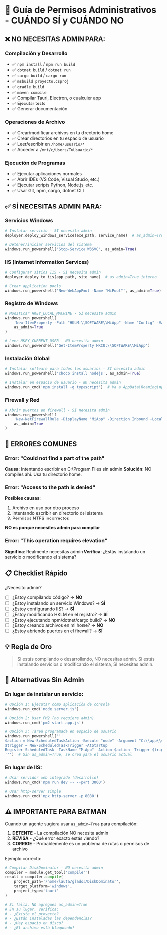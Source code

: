 # 🔐 Guía de Permisos Administrativos - CUÁNDO SÍ y CUÁNDO NO

## ❌ NO NECESITAS ADMIN PARA:

### Compilación y Desarrollo
- ✅ `npm install` / `npm run build`
- ✅ `dotnet build` / `dotnet run`
- ✅ `cargo build` / `cargo run`
- ✅ `msbuild proyecto.csproj`
- ✅ `gradle build`
- ✅ `maven compile`
- ✅ Compilar Tauri, Electron, o cualquier app
- ✅ Ejecutar tests
- ✅ Generar documentación

### Operaciones de Archivo
- ✅ Crear/modificar archivos en tu directorio home
- ✅ Crear directorios en tu espacio de usuario
- ✅ Leer/escribir en `/home/usuario/*`
- ✅ Acceder a `/mnt/c/Users/TuUsuario/*`

### Ejecución de Programas
- ✅ Ejecutar aplicaciones normales
- ✅ Abrir IDEs (VS Code, Visual Studio, etc.)
- ✅ Ejecutar scripts Python, Node.js, etc.
- ✅ Usar Git, npm, cargo, dotnet CLI

## ✅ SÍ NECESITAS ADMIN PARA:

### Servicios Windows
```python
# Instalar servicio - SÍ necesita admin
deployer.deploy_windows_service(exe_path, service_name)  # as_admin=True interno

# Detener/iniciar servicios del sistema
windows.run_powershell('Stop-Service W3SVC', as_admin=True)
```

### IIS (Internet Information Services)
```python
# Configurar sitios IIS - SÍ necesita admin
deployer.deploy_to_iis(app_path, site_name)  # as_admin=True interno

# Crear application pools
windows.run_powershell('New-WebAppPool -Name "MiPool"', as_admin=True)
```

### Registro de Windows
```python
# Modificar HKEY_LOCAL_MACHINE - SÍ necesita admin
windows.run_powershell(
    'New-ItemProperty -Path "HKLM:\\SOFTWARE\\MiApp" -Name "Config" -Value "123"',
    as_admin=True
)

# Leer HKEY_CURRENT_USER - NO necesita admin
windows.run_powershell('Get-ItemProperty HKCU:\\SOFTWARE\\MiApp')
```

### Instalación Global
```python
# Instalar software para todos los usuarios - SÍ necesita admin
windows.run_powershell('choco install nodejs', as_admin=True)

# Instalar en espacio de usuario - NO necesita admin
windows.run_cmd('npm install -g typescript')  # Va a AppData\Roaming\npm
```

### Firewall y Red
```python
# Abrir puertos en firewall - SÍ necesita admin
windows.run_powershell(
    'New-NetFirewallRule -DisplayName "MiApp" -Direction Inbound -LocalPort 8080 -Protocol TCP -Action Allow',
    as_admin=True
)
```

## 🚨 ERRORES COMUNES

### Error: "Could not find a part of the path"
**Causa**: Intentando escribir en C:\Program Files sin admin
**Solución**: NO compiles ahí. Usa tu directorio home.

### Error: "Access to the path is denied"
**Posibles causas**:
1. Archivo en uso por otro proceso
2. Intentando escribir en directorio del sistema
3. Permisos NTFS incorrectos

**NO es porque necesites admin para compilar**

### Error: "This operation requires elevation"
**Significa**: Realmente necesitas admin
**Verifica**: ¿Estás instalando un servicio o modificando el sistema?

## 📋 Checklist Rápido

¿Necesito admin?

- [ ] ¿Estoy compilando código? → **NO**
- [ ] ¿Estoy instalando un servicio Windows? → **SÍ**
- [ ] ¿Estoy configurando IIS? → **SÍ**
- [ ] ¿Estoy modificando HKLM en el registro? → **SÍ**
- [ ] ¿Estoy ejecutando npm/dotnet/cargo build? → **NO**
- [ ] ¿Estoy creando archivos en mi home? → **NO**
- [ ] ¿Estoy abriendo puertos en el firewall? → **SÍ**

## 💡 Regla de Oro

> Si estás compilando o desarrollando, NO necesitas admin.
> Si estás instalando servicios o modificando el sistema, SÍ necesitas admin.

## 🔧 Alternativas Sin Admin

### En lugar de instalar un servicio:
```python
# Opción 1: Ejecutar como aplicación de consola
windows.run_cmd('node server.js')

# Opción 2: Usar PM2 (no requiere admin)
windows.run_cmd('pm2 start app.js')

# Opción 3: Tarea programada en espacio de usuario
windows.run_powershell('''
$action = New-ScheduledTaskAction -Execute "node" -Argument "C:\\app\\server.js"
$trigger = New-ScheduledTaskTrigger -AtStartup
Register-ScheduledTask -TaskName "MiApp" -Action $action -Trigger $trigger
''')  # Sin as_admin=True, se crea para el usuario actual
```

### En lugar de IIS:
```python
# Usar servidor web integrado (desarrollo)
windows.run_cmd('npm run dev -- --port 3000')

# Usar http-server simple
windows.run_cmd('npx http-server -p 8080')
```

## ⚠️ IMPORTANTE PARA BATMAN

Cuando un agente sugiera usar `as_admin=True` para compilación:

1. **DETENTE** - La compilación NO necesita admin
2. **REVISA** - ¿Qué error exacto estás viendo?
3. **CORRIGE** - Probablemente es un problema de rutas o permisos de archivo

Ejemplo correcto:
```python
# Compilar DiskDominator - NO necesita admin
compiler = module.get_tool('compiler')
result = compiler.compile(
    project_path='/home/lauta/glados/DiskDominator',
    target_platform='windows',
    project_type='tauri'
)

# Si falla, NO agregues as_admin=True
# En su lugar, verifica:
# - ¿Existe el proyecto?
# - ¿Están instaladas las dependencias?
# - ¿Hay espacio en disco?
# - ¿El archivo está bloqueado?
```